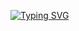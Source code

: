 [![Typing SVG](https://readme-typing-svg.demolab.com?font=Fira+Code&pause=1000&color=52F722&background=AAFFC400&width=435&lines=Hi%2C+I'm+Gabriel%2C+How+are+%3F)](https://git.io/typing-svg)
<!---
CobainG0/CobainG0 is a ✨ special ✨ repository because its `README.md` (this file) appears on your GitHub profile.
You can click the Preview link to take a look at your changes.
--->
